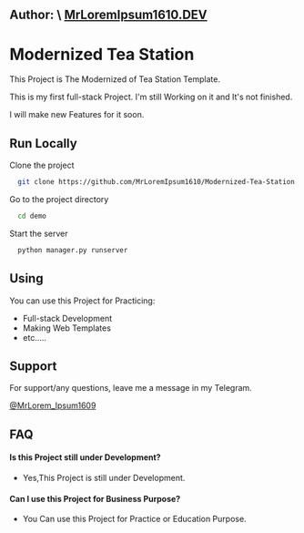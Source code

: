 
## Author: \  [MrLoremIpsum1610.DEV](https://github.com/MrLoremIpsum1610)


# Modernized Tea Station 

This Project is The Modernized of Tea Station Template.

This is my first full-stack Project. I'm still Working on it and It's not finished.  

I will make new Features for it soon. 
## Run Locally

Clone the project

```bash
  git clone https://github.com/MrLoremIpsum1610/Modernized-Tea-Station
```

Go to the project directory

```bash
  cd demo
```


Start the server

```bash
  python manager.py runserver
```


## Using

You can use this Project for Practicing: 

- Full-stack Development
- Making Web Templates
- etc.....


## Support

For support/any questions, leave me a message in my Telegram.

[@MrLorem_Ipsum1609]("")


## FAQ

#### Is this Project still under Development? 

- Yes,This Project is still under Development.
#### Can I use this Project for Business Purpose?

- You Can use this Project for Practice or Education Purpose.

